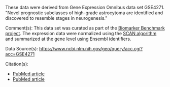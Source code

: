 These data were derived from Gene Expression Omnibus data set GSE4271. "Novel prognostic subclasses of high-grade astrocytoma are identified and discovered to resemble stages in neurogenesis."

Comment(s): This data set was curated as part of the [Biomarker Benchmark project](https://osf.io/ssk3t/). The expression data were normalized using the [SCAN algorithm](https://bioconductor.org/packages/release/bioc/html/SCAN.UPC.html) and summarized at the gene level using Ensembl identifiers.

Data Source(s): https://www.ncbi.nlm.nih.gov/geo/query/acc.cgi?acc=GSE4271

Citation(s): 
* [PubMed article](https://www.ncbi.nlm.nih.gov/pubmed/16530701)
* [PubMed article](https://www.ncbi.nlm.nih.gov/pubmed/20068170)

